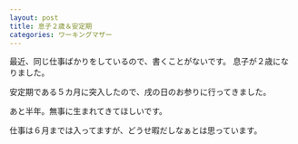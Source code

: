 ```yaml
---
layout: post
title: 息子２歳＆安定期
categories: ワーキングマザー
---
```


最近、同じ仕事ばかりをしているので、書くことがないです。
息子が２歳になりました。

安定期である５カ月に突入したので、戌の日のお参りに行ってきました。

あと半年。無事に生まれてきてほしいです。

仕事は６月までは入ってますが、どうせ暇だしなぁとは思っています。

